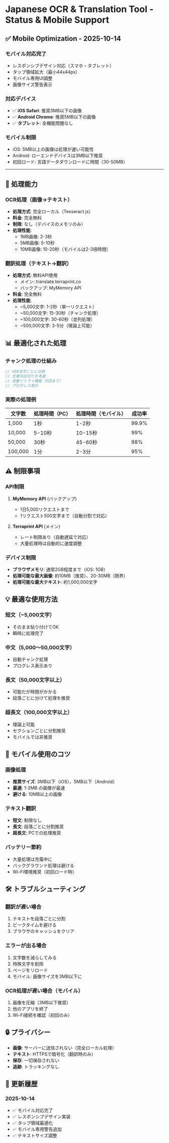 # Japanese OCR & Translation Tool - Status & Mobile Support

## ✅ Mobile Optimization - 2025-10-14

### モバイル対応完了
- レスポンシブデザイン対応（スマホ・タブレット）
- タップ領域拡大（最小44x44px）
- モバイル専用UI調整
- 画像サイズ警告表示

### 対応デバイス
- ✅ **iOS Safari**: 推奨3MB以下の画像
- ✅ **Android Chrome**: 推奨5MB以下の画像
- ✅ **タブレット**: 全機能問題なし

### モバイル制限
- iOS: 5MB以上の画像は処理が遅い可能性
- Android: ローエンドデバイスは3MB以下推奨
- 初回ロード: 言語データダウンロードに時間（30-50MB）

---

## 🚀 処理能力

### OCR処理（画像→テキスト）

- **処理方式**: 完全ローカル（Tesseract.js）
- **料金**: 完全無料
- **制限**: なし（デバイスのメモリのみ）
- **処理性能**:
  - 1MB画像: 2-3秒
  - 5MB画像: 5-10秒
  - 10MB画像: 10-20秒（モバイルは2-3倍時間）

### 翻訳処理（テキスト→翻訳）

- **処理方式**: 無料API使用
  - メイン: translate.terraprint.co
  - バックアップ: MyMemory API
- **料金**: 完全無料
- **処理性能**:
  - ~5,000文字: 1-2秒（単一リクエスト）
  - ~50,000文字: 15-30秒（チャンク処理）
  - ~100,000文字: 30-60秒（並列処理）
  - ~500,000文字: 3-5分（理論上可能）

## 📊 最適化された処理

### チャンク処理の仕組み

```javascript
// 450文字ごとに分割
// 文章の区切りを考慮
// 自動リトライ機能（3回まで）
// プログレス表示
```

### 実際の処理例

| 文字数  | 処理時間（PC） | 処理時間（モバイル） | 成功率 |
| ------- | -------------- | -------------------- | ------ |
| 1,000   | 1秒            | 1-2秒                | 99.9%  |
| 10,000  | 5-10秒         | 10-15秒              | 99%    |
| 50,000  | 30秒           | 45-60秒              | 98%    |
| 100,000 | 1分            | 2-3分                | 95%    |

## ⚠️ 制限事項

### API制限

1. **MyMemory API** (バックアップ)
   - 1日5,000リクエストまで
   - 1リクエスト500文字まで（自動分割で対応）

2. **Terraprint API** (メイン)
   - レート制限あり（自動遅延で対応）
   - 大量処理時は自動的に速度調整

### デバイス制限

- **ブラウザメモリ**: 通常2GB程度まで（iOS: 1GB）
- **処理可能な最大画像**: 約10MB（推奨）、20-30MB（限界）
- **処理可能な最大テキスト**: 約1,000,000文字

## 💡 最適な使用方法

### 短文（~5,000文字）

- そのまま貼り付けてOK
- 瞬時に処理完了

### 中文（5,000～50,000文字）

- 自動チャンク処理
- プログレス表示あり

### 長文（50,000文字以上）

- 可能だが時間がかかる
- 段落ごとに分けて処理を推奨

### 超長文（100,000文字以上）

- 理論上可能
- セクションごとに分割推奨
- モバイルでは非推奨

## 📱 モバイル使用のコツ

### 画像処理
- **推奨サイズ**: 3MB以下（iOS）、5MB以下（Android）
- **最適**: 1-2MB の画像が最速
- **避ける**: 10MB以上の画像

### テキスト翻訳
- **短文**: 制限なし
- **長文**: 段落ごとに分割推奨
- **超長文**: PCでの処理推奨

### バッテリー節約
- 大量処理は充電中に
- バックグラウンド処理は避ける
- Wi-Fi環境推奨（初回ロード時）

## 🛠️ トラブルシューティング

### 翻訳が遅い場合

1. テキストを段落ごとに分割
2. ピークタイムを避ける
3. ブラウザのキャッシュをクリア

### エラーが出る場合

1. 文字数を減らしてみる
2. 特殊文字を削除
3. ページをリロード
4. モバイル: 画像サイズを3MB以下に

### OCR処理が遅い場合（モバイル）

1. 画像を圧縮（3MB以下推奨）
2. 他のアプリを終了
3. Wi-Fi接続を確認（初回のみ）

## 🔒 プライバシー

- **画像**: サーバーに送信されない（完全ローカル処理）
- **テキスト**: HTTPSで暗号化（翻訳時のみ）
- **保存**: 一切保存されない
- **追跡**: トラッキングなし

## 📝 更新履歴

### 2025-10-14
- ✅ モバイル対応完了
- ✅ レスポンシブデザイン実装
- ✅ タップ領域最適化
- ✅ モバイル専用警告追加
- ✅ テキストサイズ調整